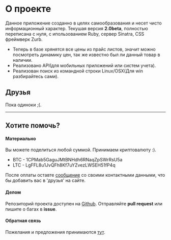 # О проекте

Данное приложение созданно в целях самообразования и несет чисто информационный характер. Текушая версия __2.0beta__, полностью переписана с нуля, с ипользованием Ruby, сервер Sinatra, CSS фреймверк Zurb.

  * Теперь в базе хрянятся все цены из прайс листов, значит можно посмотреть динамику цен, так же известно был ли данный товар в наличии. 
  * Реализовано API(для мобильных приложений или систем учета).
  * Реализован поиск из командной строки Linux/OSX(Для win разбирайтесь сами).

## Друзья

Пока одиноки ;(.

---

## Хотите помочь?
#### Материально

Вы можете поделиться любой суммой. Принимаем криптовалюту :). 

  * BTC - 1CPMab5GaguJMtBNHdh6RNaqZpSWrRsU5a
  * LTC - LgFFL8u1JvQFh8Kf7uYZvezLWSEH51fP4q

После оплаты оставте [сообщение](mailto:alexey@alphav.ru) со своими контактными данными, что бы добавить вас в 'друзья' на сайте.

#### Делом
Репозиторий проекта доступен на [Github](https://github.com/groverz/rm2.0). Отправляйте __pull request__ или пишите о багах в __issue__.

#### Обратная связь
 Пожелания и предложения принимаются [тут](mailto:alexey@alphav.ru).




